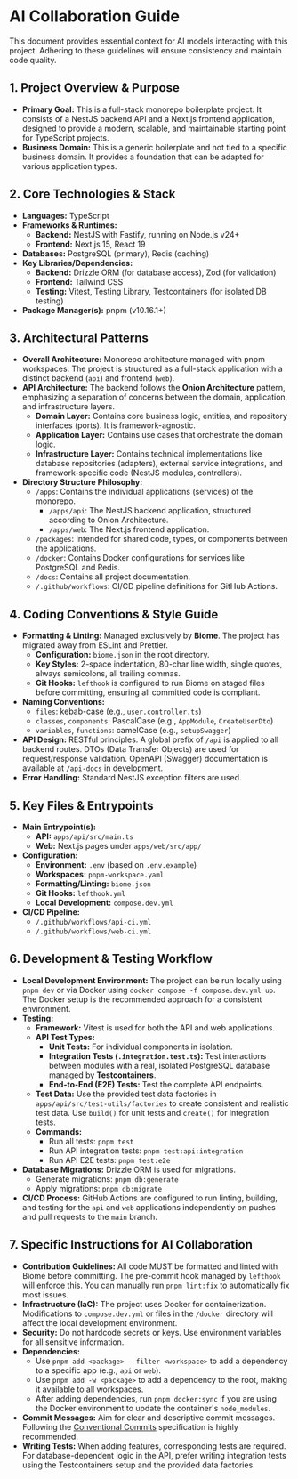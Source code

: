 # AI Collaboration Guide

This document provides essential context for AI models interacting with this project. Adhering to these guidelines will ensure consistency and maintain code quality.

## 1. Project Overview & Purpose

* **Primary Goal:** This is a full-stack monorepo boilerplate project. It consists of a NestJS backend API and a Next.js frontend application, designed to provide a modern, scalable, and maintainable starting point for TypeScript projects.
* **Business Domain:** This is a generic boilerplate and not tied to a specific business domain. It provides a foundation that can be adapted for various application types.

## 2. Core Technologies & Stack

* **Languages:** TypeScript
* **Frameworks & Runtimes:**
  * **Backend:** NestJS with Fastify, running on Node.js v24+
  * **Frontend:** Next.js 15, React 19
* **Databases:** PostgreSQL (primary), Redis (caching)
* **Key Libraries/Dependencies:**
  * **Backend:** Drizzle ORM (for database access), Zod (for validation)
  * **Frontend:** Tailwind CSS
  * **Testing:** Vitest, Testing Library, Testcontainers (for isolated DB testing)
* **Package Manager(s):** pnpm (v10.16.1+)

## 3. Architectural Patterns

* **Overall Architecture:** Monorepo architecture managed with pnpm workspaces. The project is structured as a full-stack application with a distinct backend (`api`) and frontend (`web`).
* **API Architecture:** The backend follows the **Onion Architecture** pattern, emphasizing a separation of concerns between the domain, application, and infrastructure layers.
  * **Domain Layer:** Contains core business logic, entities, and repository interfaces (ports). It is framework-agnostic.
  * **Application Layer:** Contains use cases that orchestrate the domain logic.
  * **Infrastructure Layer:** Contains technical implementations like database repositories (adapters), external service integrations, and framework-specific code (NestJS modules, controllers).
* **Directory Structure Philosophy:**
  * `/apps`: Contains the individual applications (services) of the monorepo.
    * `/apps/api`: The NestJS backend application, structured according to Onion Architecture.
    * `/apps/web`: The Next.js frontend application.
  * `/packages`: Intended for shared code, types, or components between the applications.
  * `/docker`: Contains Docker configurations for services like PostgreSQL and Redis.
  * `/docs`: Contains all project documentation.
  * `/.github/workflows`: CI/CD pipeline definitions for GitHub Actions.

## 4. Coding Conventions & Style Guide

* **Formatting & Linting:** Managed exclusively by **Biome**. The project has migrated away from ESLint and Prettier.
  * **Configuration:** `biome.json` in the root directory.
  * **Key Styles:** 2-space indentation, 80-char line width, single quotes, always semicolons, all trailing commas.
  * **Git Hooks:** `lefthook` is configured to run Biome on staged files before committing, ensuring all committed code is compliant.
* **Naming Conventions:**
  * `files`: kebab-case (e.g., `user.controller.ts`)
  * `classes`, `components`: PascalCase (e.g., `AppModule`, `CreateUserDto`)
  * `variables`, `functions`: camelCase (e.g., `setupSwagger`)
* **API Design:** RESTful principles. A global prefix of `/api` is applied to all backend routes. DTOs (Data Transfer Objects) are used for request/response validation. OpenAPI (Swagger) documentation is available at `/api-docs` in development.
* **Error Handling:** Standard NestJS exception filters are used.

## 5. Key Files & Entrypoints

* **Main Entrypoint(s):**
  * **API:** `apps/api/src/main.ts`
  * **Web:** Next.js pages under `apps/web/src/app/`
* **Configuration:**
  * **Environment:** `.env` (based on `.env.example`)
  * **Workspaces:** `pnpm-workspace.yaml`
  * **Formatting/Linting:** `biome.json`
  * **Git Hooks:** `lefthook.yml`
  * **Local Development:** `compose.dev.yml`
* **CI/CD Pipeline:**
  * `/.github/workflows/api-ci.yml`
  * `/.github/workflows/web-ci.yml`

## 6. Development & Testing Workflow

* **Local Development Environment:** The project can be run locally using `pnpm dev` or via Docker using `docker compose -f compose.dev.yml up`. The Docker setup is the recommended approach for a consistent environment.
* **Testing:**
  * **Framework:** Vitest is used for both the API and web applications.
  * **API Test Types:**
    * **Unit Tests:** For individual components in isolation.
    * **Integration Tests (`.integration.test.ts`):** Test interactions between modules with a real, isolated PostgreSQL database managed by **Testcontainers**.
    * **End-to-End (E2E) Tests:** Test the complete API endpoints.
  * **Test Data:** Use the provided test data factories in `apps/api/src/test-utils/factories` to create consistent and realistic test data. Use `build()` for unit tests and `create()` for integration tests.
  * **Commands:**
    * Run all tests: `pnpm test`
    * Run API integration tests: `pnpm test:api:integration`
    * Run API E2E tests: `pnpm test:e2e`
* **Database Migrations:** Drizzle ORM is used for migrations.
  * Generate migrations: `pnpm db:generate`
  * Apply migrations: `pnpm db:migrate`
* **CI/CD Process:** GitHub Actions are configured to run linting, building, and testing for the `api` and `web` applications independently on pushes and pull requests to the `main` branch.

## 7. Specific Instructions for AI Collaboration

* **Contribution Guidelines:** All code MUST be formatted and linted with Biome before committing. The pre-commit hook managed by `lefthook` will enforce this. You can manually run `pnpm lint:fix` to automatically fix most issues.
* **Infrastructure (IaC):** The project uses Docker for containerization. Modifications to `compose.dev.yml` or files in the `/docker` directory will affect the local development environment.
* **Security:** Do not hardcode secrets or keys. Use environment variables for all sensitive information.
* **Dependencies:**
  * Use `pnpm add <package> --filter <workspace>` to add a dependency to a specific app (e.g., `api` or `web`).
  * Use `pnpm add -w <package>` to add a dependency to the root, making it available to all workspaces.
  * After adding dependencies, run `pnpm docker:sync` if you are using the Docker environment to update the container's `node_modules`.
* **Commit Messages:** Aim for clear and descriptive commit messages. Following the [Conventional Commits](https://www.conventionalcommits.org/) specification is highly recommended.
* **Writing Tests:** When adding features, corresponding tests are required. For database-dependent logic in the API, prefer writing integration tests using the Testcontainers setup and the provided data factories.
